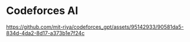 # Codeforces AI

https://github.com/mit-riya/codeforces_gpt/assets/95142933/90581da5-834d-4da2-8d17-a373b1e7f24c

